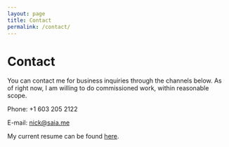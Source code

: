 ```yaml
---
layout: page
title: Contact
permalink: /contact/
---
```


# Contact

You can contact me for business inquiries through the channels below. As of right now, I am
willing to do commissioned work, within reasonable scope.

Phone: +1 603 205 2122

E-mail: [nick@saia.me](mailto:nick@saia.me)

My current resume can be found [here](/assets/resume.pdf).
